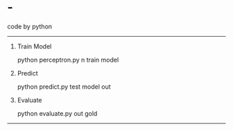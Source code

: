 # -
code by python

----------------------------------------------------
1. Train Model

	python perceptron.py n train model
2. Predict

	python predict.py test model out
3. Evaluate

	python evaluate.py out gold

----------------------------------------------------
